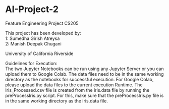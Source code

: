 # AI-Project-2
Feature Engineering Project CS205  

This project has been developed by:  
1: Sumedha Girish Atreysa  
2: Manish Deepak Chugani  

University of California Riverside  

Guidelines for Execution:  
The two Jupyter Notebooks can be run using any Jupyter Server or you can upload them to Google Colab. The data files need to be in the same working directory as the notebooks for successful execution. For Google Colab, please upload the data files to the current execution Runtime. The Iris_Processed.csv file is created from the iris.data file by running the preProcessIris.py script. For this, make sure that the preProcessIris.py file is in the same working directory as the iris.data file.  
